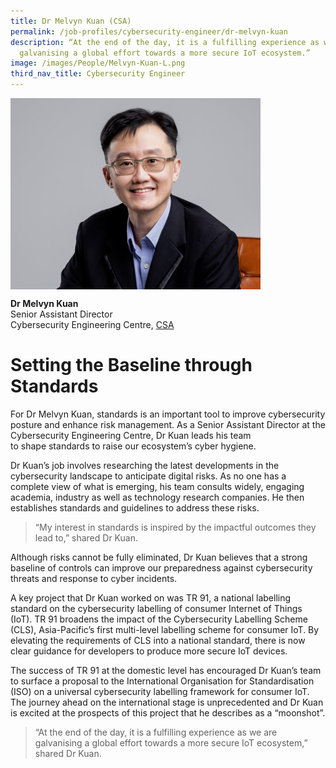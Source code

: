 ```yaml
---
title: Dr Melvyn Kuan (CSA)
permalink: /job-profiles/cybersecurity-engineer/dr-melvyn-kuan
description: “At the end of the day, it is a fulfilling experience as we are
  galvanising a global effort towards a more secure IoT ecosystem.”
image: /images/People/Melvyn-Kuan-L.png
third_nav_title: Cybersecurity Engineer
---
```

<img src="/images/People/Melvyn-Kuan-L.png" alt="Dr Melvyn Kuan" style="width:400px;" align="left">
<br clear="left">

**Dr Melvyn Kuan**<br>
Senior Assistant Director<br>
Cybersecurity Engineering Centre, [CSA](https://www.csa.gov.sg/)


# Setting the Baseline through Standards

For Dr Melvyn Kuan, standards is an important tool to improve cybersecurity posture and enhance risk management. As a Senior Assistant Director at the Cybersecurity Engineering Centre, Dr Kuan leads his team to shape standards to raise our ecosystem’s cyber hygiene.  
  
Dr Kuan’s job involves researching the latest developments in the cybersecurity landscape to anticipate digital risks. As no one has a complete view of what is emerging, his team consults widely, engaging academia, industry as well as technology research companies. He then establishes standards and guidelines to address these risks.

> “My interest in standards is inspired by the impactful outcomes they lead to,” shared Dr Kuan.

Although risks cannot be fully eliminated, Dr Kuan believes that a strong baseline of controls can improve our preparedness against cybersecurity threats and response to cyber incidents.

A key project that Dr Kuan worked on was TR 91, a national labelling standard on the cybersecurity labelling of consumer Internet of Things (IoT). TR 91 broadens the impact of the Cybersecurity Labelling Scheme (CLS), Asia-Pacific’s first multi-level labelling scheme for consumer IoT. By elevating the requirements of CLS into a national standard, there is now clear guidance for developers to produce more secure IoT devices.  
  
The success of TR 91 at the domestic level has encouraged Dr Kuan’s team to surface a proposal to the International Organisation for Standardisation (ISO) on a universal cybersecurity labelling framework for consumer IoT. The journey ahead on the international stage is unprecedented and Dr Kuan is excited at the prospects of this project that he describes as a “moonshot”.

> “At the end of the day, it is a fulfilling experience as we are galvanising a global effort towards a more secure IoT ecosystem,” shared Dr Kuan.
